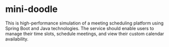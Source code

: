 # mini-doodle
This is high-performance simulation of a meeting scheduling platform using Spring Boot and Java technologies. The service should enable users to manage their time slots, schedule meetings, and view their custom calendar availability.
